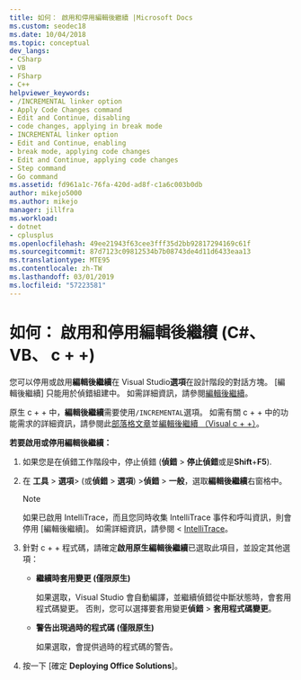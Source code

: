 ```yaml
---
title: 如何： 啟用和停用編輯後繼續 |Microsoft Docs
ms.custom: seodec18
ms.date: 10/04/2018
ms.topic: conceptual
dev_langs:
- CSharp
- VB
- FSharp
- C++
helpviewer_keywords:
- /INCREMENTAL linker option
- Apply Code Changes command
- Edit and Continue, disabling
- code changes, applying in break mode
- INCREMENTAL linker option
- Edit and Continue, enabling
- break mode, applying code changes
- Edit and Continue, applying code changes
- Step command
- Go command
ms.assetid: fd961a1c-76fa-420d-ad8f-c1a6c003b0db
author: mikejo5000
ms.author: mikejo
manager: jillfra
ms.workload:
- dotnet
- cplusplus
ms.openlocfilehash: 49ee21943f63cee3fff35d2bb92817294169c61f
ms.sourcegitcommit: 87d7123c09812534b7b08743de4d11d6433eaa13
ms.translationtype: MTE95
ms.contentlocale: zh-TW
ms.lasthandoff: 03/01/2019
ms.locfileid: "57223581"
---
```

# <a name="how-to-enable-and-disable-edit-and-continue-c-vb-c"></a>如何： 啟用和停用編輯後繼續 (C#、 VB、 c + +)

您可以停用或啟用**編輯後繼續**在 Visual Studio**選項**在設計階段的對話方塊。 [編輯後繼續] 只能用於偵錯組建中。 如需詳細資訊，請參閱[編輯後繼續](../debugger/edit-and-continue.md)。

原生 c + + 中，**編輯後繼續**需要使用`/INCREMENTAL`選項。 如需有關 c + + 中的功能需求的詳細資訊，請參閱此[部落格文章](https://devblogs.microsoft.com/cppblog/c-edit-and-continue-in-visual-studio-2015-update-3/)並[編輯後繼續 （Visual c + +）](../debugger/edit-and-continue-visual-cpp.md)。

**若要啟用或停用編輯後繼續：**

1.  如果您是在偵錯工作階段中，停止偵錯 (**偵錯** > **停止偵錯**或是**Shift**+**F5**).

1.  在 **工具** > **選項**> (或**偵錯** > **選項**) >**偵錯** > **一般**，選取**編輯後繼續**右窗格中。

    > [!NOTE]
    >  如果已啟用 IntelliTrace，而且您同時收集 IntelliTrace 事件和呼叫資訊，則會停用 [編輯後繼續]。 如需詳細資訊，請參閱 < [IntelliTrace](../debugger/intellitrace.md)。

1.  針對 c + + 程式碼，請確定**啟用原生編輯後繼續**已選取此項目，並設定其他選項：
    - **繼續時套用變更 (僅限原生)**

      如果選取，Visual Studio 會自動編譯，並繼續偵錯從中斷狀態時，會套用程式碼變更。 否則，您可以選擇要套用變更**偵錯** > **套用程式碼變更**。

    - **警告出現過時的程式碼 (僅限原生)**

      如果選取，會提供過時的程式碼的警告。

1.  按一下 [確定 **Deploying Office Solutions**]。
